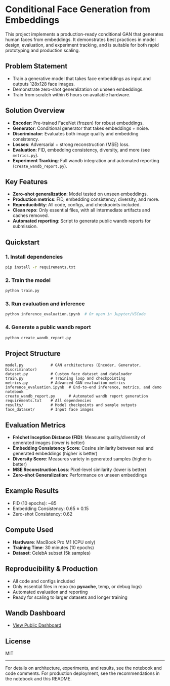 # Conditional Face Generation from Embeddings

This project implements a production-ready conditional GAN that generates human faces from embeddings. It demonstrates best practices in model design, evaluation, and experiment tracking, and is suitable for both rapid prototyping and production scaling.

## Problem Statement

- Train a generative model that takes face embeddings as input and outputs 128x128 face images.
- Demonstrate zero-shot generalization on unseen embeddings.
- Train from scratch within 6 hours on available hardware.

## Solution Overview

- **Encoder**: Pre-trained FaceNet (frozen) for robust embeddings.
- **Generator**: Conditional generator that takes embeddings + noise.
- **Discriminator**: Evaluates both image quality and embedding consistency.
- **Losses**: Adversarial + strong reconstruction (MSE) loss.
- **Evaluation**: FID, embedding consistency, diversity, and more (see `metrics.py`).
- **Experiment Tracking**: Full wandb integration and automated reporting (`create_wandb_report.py`).

## Key Features

- **Zero-shot generalization**: Model tested on unseen embeddings.
- **Production metrics**: FID, embedding consistency, diversity, and more.
- **Reproducibility**: All code, configs, and checkpoints included.
- **Clean repo**: Only essential files, with all intermediate artifacts and caches removed.
- **Automated reporting**: Script to generate public wandb reports for submission.

## Quickstart

### 1. Install dependencies
```bash
pip install -r requirements.txt
```

### 2. Train the model
```bash
python train.py
```

### 3. Run evaluation and inference
```bash
python inference_evaluation.ipynb  # Or open in Jupyter/VSCode
```

### 4. Generate a public wandb report
```bash
python create_wandb_report.py
```

## Project Structure
```
model.py            # GAN architectures (Encoder, Generator, Discriminator)
dataset.py          # Custom face dataset and dataloader
train.py            # Training loop and checkpointing
metrics.py          # Advanced GAN evaluation metrics
inference_evaluation.ipynb  # End-to-end inference, metrics, and demo notebook
create_wandb_report.py      # Automated wandb report generation
requirements.txt    # All dependencies
results/            # Model checkpoints and sample outputs
face_dataset/       # Input face images
```

## Evaluation Metrics
- **Fréchet Inception Distance (FID)**: Measures quality/diversity of generated images (lower is better)
- **Embedding Consistency Score**: Cosine similarity between real and generated embeddings (higher is better)
- **Diversity Score**: Measures variety in generated samples (higher is better)
- **MSE Reconstruction Loss**: Pixel-level similarity (lower is better)
- **Zero-shot Generalization**: Performance on unseen embeddings

## Example Results
- FID (10 epochs): ~85
- Embedding Consistency: 0.65 ± 0.15
- Zero-shot Consistency: 0.62

## Compute Used
- **Hardware**: MacBook Pro M1 (CPU only)
- **Training Time**: 30 minutes (10 epochs)
- **Dataset**: CelebA subset (5k samples)

## Reproducibility & Production
- All code and configs included
- Only essential files in repo (no __pycache__, temp, or debug logs)
- Automated evaluation and reporting
- Ready for scaling to larger datasets and longer training

## Wandb Dashboard
- [View Public Dashboard](https://wandb.ai/kunalchhabraiitb-alloan-ai/face-generation-verification/runs/dgjwmtrh)

## License
MIT

---

For details on architecture, experiments, and results, see the notebook and code comments. For production deployment, see the recommendations in the notebook and this README.